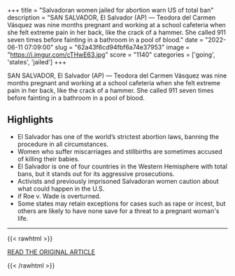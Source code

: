 +++
title = "Salvadoran women jailed for abortion warn US of total ban"
description = "SAN SALVADOR, El Salvador (AP) — Teodora del Carmen Vásquez was nine months pregnant and working at a school cafeteria when she felt extreme pain in her back, like the crack of a hammer. She called 911 seven times before fainting in a bathroom in a pool of blood."
date = "2022-06-11 07:09:00"
slug = "62a43f6cd94fbf6a74e37953"
image = "https://i.imgur.com/cTHwE63.jpg"
score = "1140"
categories = ['going', 'states', 'jailed']
+++

SAN SALVADOR, El Salvador (AP) — Teodora del Carmen Vásquez was nine months pregnant and working at a school cafeteria when she felt extreme pain in her back, like the crack of a hammer. She called 911 seven times before fainting in a bathroom in a pool of blood.

## Highlights

- El Salvador has one of the world’s strictest abortion laws, banning the procedure in all circumstances.
- Women who suffer miscarriages and stillbirths are sometimes accused of killing their babies.
- El Salvador is one of four countries in the Western Hemisphere with total bans, but it stands out for its aggressive prosecutions.
- Activists and previously imprisoned Salvadoran women caution about what could happen in the U.S.
- if Roe v. Wade is overturned.
- Some states may retain exceptions for cases such as rape or incest, but others are likely to have none save for a threat to a pregnant woman's life.

---

{{< rawhtml >}}
  <p class="article-category">
    <a target="_blank" href="https://apnews.com/article/abortion-politics-health-caribbean-religion-8dcebe19ea1d3f20ef288463f4392da4">READ THE ORIGINAL ARTICLE</a>
  </p>
{{< /rawhtml >}}
